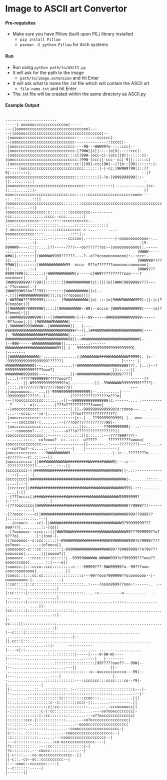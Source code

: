# Image to ASCII art Convertor
#### Pre-requisites
- Make sure you have Pillow (built upon PIL) library installed
  - `pip install Pillow`
  - `pacman -S python-Pillow` for Arch systems
#### Run
- Run using `python path/to/ASCII.py`
- It will ask for the path to the image
  - `path/to/image.extension` and hit Enter
- It will ask what to name the .txt file which will contain the ASCII art
  - `file-name.txt` and hit Enter
- The .txt file will be created within the same directory as ASCII.py 
#### Example Output
`                                                                                          -----------------------                                                                   
                                                                                    -----|-oooooocccccccccccccoo|-----                                                              
                                                                                ---||ooooocccccccccccccccccccccccccoo|---                                                           
                                                                             --||oooooccccccccccccccccccccccccccccccccco|--                                                         
                                                                           -|ooooocccccccccccccccccccccccc::---:::::cccccc|--                                                       
                                                                        --|oooccccccccccccccccccccccccc--------------::ccccc|-                                                      
                                                                      -|ooocccccccccccccccccccccccccc----9W---WWW99?o--:::ccc|--                                                    
                                                                    -|ooocccccccccccccccccccccccccc-|?9WW||c||----|o|9|--:::ccc|-                                                   
                                                                  -|oooccccccccccccccccccccccc:::c||99W-|occ-c|-|occ||9||-:::::c|-                                                  
                                                                 |ooocccccccccccccccccccccccccccc:|99W-|ccc||-ccc--cc|-9||::::::c|                                                  
                                                               -|ooccccccccccccccccccccccccc::cc:||99|-ccc|9W|--|?|o::|99|:::::::|-                                                 
                                                        ------|oocccccccccccccccccccccccccc:::::::|-|-cc:|9W9W9?99||::|?9|::::::::|-                                                
                                                     --|?ooooocccccccccccccccccccccccccc::::::::::||-?o-|9999999999|::-||:.::::.:::|                                                
                                                   -|oooooccccccccccccccccccccccccccccc:::::::::::::|--------------|cc-|:.::.....::|-                                               
                                                  |?oooccccccccccccccccccccccccc:cc::::::ccccccccccccccccccccoooo-----:..:::.....::||                                               
                                                 |ooooccccccccccccccccccccc::::::::ccccccccccccccccccccccccccccccccccccc:::.......::|                                               
                                                 |ooocccccccccccccc:c:::::::::ccccccccc----------ccc:::::::::::::::cccc--ccc::....::|                                               
                                                |oooccccccccccc:::::::::::ccccccccccc---:::.::..-::::::::::::::.......::::::::::::::|                                               
                                                |-ooccccccccc::::::::::ccccccccccc-c-:...---- ....-ooooocccccccc::::............::::|--                                             
                                                 |----------::::::::---:-----ccccoo|.-------------|-ooooooooooooo--..    ............:|-                                            
                                                -|9-99WWW9----:::::....|??-----????---oo???????oc--|oooooooooooo|:.-----  .::..........|                                            
                                               |WWWW-----W#W||-:::::::||WWWWWW9999??????----?--o??ocooooooooooo|:--:ccc:- |c:..........|                                            
                                              |WWWW99????99WW||::::::::|WWWWWWWWWWWW99--occo--9??o???????ooooooccooooooo|-||:........:-|                                            
                                              |WWW9???9999?999|c:::::::|-WWWWWWWWWWWW|c-----c|WW9??????????ooo----?oocooocc|...------|                                              
                                              |WWW9999999???99||:::::::||WWWWWWWWWWW|c|:||||o||#WW?9999999???|---c-??ocoooo|.-|                                                     
                                              |WWW999W9?oo???99|::::::::|WWWWWWWWWW||c|.--.||||#WW9WWWWW9999|||:|c|???ooooo||||                                                     
                                              |-WW99WW???999999|::::.--|9WWWWWWWWWW||o|-:::|o|9#WW9WWWWW999|:||:|c|?9?oooooc|?|                                                     
                                              ||9WWWW99?999999W|::::||9WWWWWWWWW--W9|--occco-|WWW99WWWW9999|----|o|?9?oooo|:||| ---------------                                     
                                               |-9WWWW9999WW99W||--||WWWWWWWWW-|-|--99------9WW999WWWWW99999-------9??oooo|.||-|9W9WWWW9WWWWWW|------                               
                                                |-9WWWWW9999WWWWW--|WWWWWWWWW||...|----W999W9999WWWWWWWWWWWWWWWWWWWW99?--||.|##WWWWWWWWWWWWWWWWWWWWW|----                           
                                                 |--9WWWWWWWWWWWWW##WWWWWWWWW|......:-------WWWWWWWWWWWWWWWWWWWWWWWWWWWW99||--WWWWWWWWWWWWWWWWWWWWWWWWWW|-                          
                                                   |--99W------WWWWWWWWWWWWW||..........:-------WWWWWWW#####WWWWWWWWWWW99||.|---9999999999999999999999999|-                         
                                                     |--------||WWWWWWWWWWWWW|-...............||WWWWWWWW###WWWWWWWWWW99999|. |c---999999999999999999??????|                         
                                                        |:::::.|-WWWWWWWWWWW99|--..............|-WWWWWWWWWWWWWWWWWW99999??|. |..:|--?9999999999999????ooo?|                         
                                                       ||::..::||-WWWWWWWW999999|----..........||-WWWWWWWWWWWWWWW99999????|  |.::.|-?????9999999?????ooo??|                         
                                                ------|?|c......||-W99999999999999?o|-..........||--99WWWWWW99999999?????|.  .::::.|o????????9??????ooo??o|                         
                                            ---||ooooooooc:.--...||-99999999999999999|--..........|-----99999999??????--|--.........|????????????????o???o|                         
                                        ---|?oocccccccccc:::::...-||--9999999999999999|c.------.... .-----------?-----:--o|:........|???o????????????oooo|                          
                                     --|oooccccccccc::::::::::::::|.||--99999999999999|o:coooo--- ..  --..:---cccc:---|o-|:.........|??oo???????????????|                           
                                   -|ooocccccccccc::::::::::::::::|c:.|---??99999999999|-|---ooo----------- ---cocccoo?-|........--|???oo?????????????99|-                          
                                 -|oocccccccccccc:::::::::::::.:::||c:...----??999999999|- .:-------------:-coooooo?---:....:-----o???o?????????????????||                          
                                |oocccccccccccccc::------:::::.:::||c:::...:---????999???|--.......::::.--co?oooo?--c:..::::--o?????-----??????????ooooo|                           
                               |ooccccccccccccc-------------------||-------..:----????????|---::....----co??oo?--c:..:::---|-------|    |--------------|                            
                              |ooccccccccccc----9WWWWWWWWW9-------------------|-:c---????????o-------o?????---c:.:::---||                                                           
                              |ooccccccccc-||W##WWWWWWWWWW#########WW#####WWWW9|---:c----?????????????-----::..::--||                                                               
                              |occcccccc-||###WWWWW#################WWWWWWWWWWWWW9||-.::---------------::|...:--|                                                                   
                              |occccccc||W##WWW#############WW#######WWWWWWWWWWWWWWW|-.......:::::.......|.:-|                                                                      
                             -|ccccccc||###WW##################WWW##WWWWWWWWWWWWWW999|-:::........  .....|:||                                                                       
                          --|???occcc||###WW#########WW########WWWWWWWWWWWWWW99999999?|-::::......  ......|                                                                         
                        -|???oocccccc|W#WWW########WW########WWWWWWWWWWWWWWWW99??9999??|-----------.......|                                                                         
                      -|??oocc:----c||#WWWW##############WW###WWWWWWWW9WWWWW9999??9999??|:::::::::.::..---|                                                                         
                  ---|ccoocc----cc|-||WWWWW###############WWW###WWWWWW9?99999999???999???|.........::-|co||                                                                         
               --|?ooooooc--cccc:::|||WWW9WWWW###########WWWWWWWWWWWW99???999999??o?9???o|........|:|?ooo-|-                                                                        
              ||?ooooooc--c:ccc::::::|-W99WWWWWWWW#######WWWW99WWWWWW999?o?9999????oo?ooo:........:|o?ooco||                                                                        
             |oooooocc-c:::cc:::::::::|-999WWWWWWWWWWW##WWWW99??99W99999??o?99???ooococoo|.......|||ooooo?||                                                                        
            |ooooocc--::cccc:::::c:::::|--99999WWWWWW-WWWWW999?o?999999???ooo??oooocccooo|...... ::|----o||                                                                         
           |cooocc:|:::ccco::ccc:::::::::c----99999???-9WW99999?o--99???ooo-cooccoooooooo|....... .....||                                                                           
          |coocc::|:::cc:cc:::::::::::::::::c---99??ooo?999999??ocooooooo--|-oooooooooo-|. .......  ..|                                                                             
         |:coc::::|::c::::::::::::::::::::::..:----?oooo9999??ooo-:------.. .---------:.. ............|                                                                             
         |:cc:::::|:::::::::::::::::::::::::.....:c----------o---.......   .  .......   .. ..........|                                                                              
         |::::::::|::::::::::::::::::::::................::::::..............        .. .. ...  ....||-                                                                             
         |cc::::::|:::::::::::::::::::::............................................................::|-                                                                            
         |-cc::::||:::::::::::::::....................................................................:|-                                                                           
          |--c::::|:::::::::::::......................................    ..............................|--                                                                         
           ||-cc::|:::.:....................................................          ..................::|-      -----------                                                       
             |----c|::................................ ..-----............  ...................:.:.::::::::|-----|----9-9W-W|----                                                   
                |-----..............................----|   |---------.....................::::::::::::::::::|99?????ooo??---99W|--                                                 
                     |--........................---||               ||--...................:::::::::::::::---o--oocccccccccco---99|--                                               
                       |---................----|                       |--..........::.....:::::::::::::---:ccccccc:::cccc::::co--?9|-                                              
                          |---------------|                             ||-..........::...::::::::::.:--:::::::::::::::::::::::::c---|-                                             
                                                                          |--........::::::::::::::::--::::::::::--:::::::.........:--|-                                            
                                                                            |-........::::::::::::::|c:::::::::ccoo:::...............|||                                            
                                                                             |::..:.::.::::::::::c--c::::::::ccc|-|:........---------.||                                            
                                                                             |-::.::::::::::::::c|:cc:::::::::::::......----cccooooocc||                                            
                                                                              |-::::::::::::::c-|:cc::::::::::::.....----oo?ooocccccccc|-                                           
                                                                               |-:::::::::::::|::cc:::::::::.......---o??ooccccccccccccc|                                           
                                                                                |::::::::ccc-|:::::::::::::......--co?occcccccccccccccc|                                            
                                                                                |-::::::::--.::::::::::........--ooooccccccccccccccccc|                                             
                                                                                 |:::::---..::::::::........--cooocccccccccocccccccc-|                                              
                                                                                 |c::--:..::::::..........--coooccccccccccccccccc--|                                                
                                                                                 |:c::::::::::::.......--:cooocccccccccccccccc--|                                                   
                                                                                 |---c:::::::::::.....:co-occcccccccccccc----|                                                      
                                                                                   |?c::::::::::..---:cc::::::::::::::c-|                                                           
                                                                                   |?c::::::::.---coocc:::::::::::::--|                                                             
                                                                                   ||-c::::..--co-occcccccccccccc--||                                                               
                                                                                    ||-c::.-co--oc::cccccccccc--|                                                                   
                                                                                      |----oooc::ccccccc::---|                                                                      
                                                                                         |--c:::::::-----|                                                                          
                                                                                           |-------||                                                                               `

